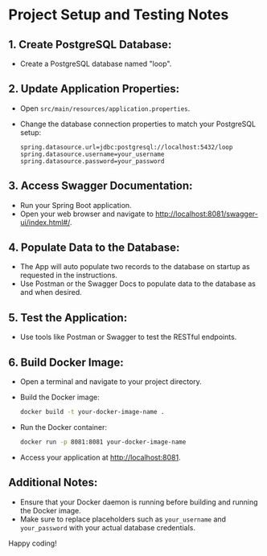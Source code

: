 # Project Setup and Testing Notes

## 1. Create PostgreSQL Database:

- Create a PostgreSQL database named "loop".

## 2. Update Application Properties:

- Open `src/main/resources/application.properties`.
- Change the database connection properties to match your PostgreSQL setup:

  ```properties
  spring.datasource.url=jdbc:postgresql://localhost:5432/loop
  spring.datasource.username=your_username
  spring.datasource.password=your_password
  ```

## 3. Access Swagger Documentation:

- Run your Spring Boot application.
- Open your web browser and navigate to [http://localhost:8081/swagger-ui/index.html#/](http://localhost:8081/swagger-ui/index.html#/).

## 4. Populate Data to the Database:

- The App will auto populate two records to the database on startup as requested in the instructions.
- Use Postman or the Swagger Docs to populate data to the database as and when desired.

## 5. Test the Application:

- Use tools like Postman or Swagger to test the RESTful endpoints.

## 6. Build Docker Image:


- Open a terminal and navigate to your project directory.
- Build the Docker image:

  ```bash
  docker build -t your-docker-image-name .
  ```

- Run the Docker container:

  ```bash
  docker run -p 8081:8081 your-docker-image-name
  ```

- Access your application at [http://localhost:8081](http://localhost:8081).

## Additional Notes:

- Ensure that your Docker daemon is running before building and running the Docker image.
- Make sure to replace placeholders such as `your_username` and `your_password` with your actual database credentials.

Happy coding!
